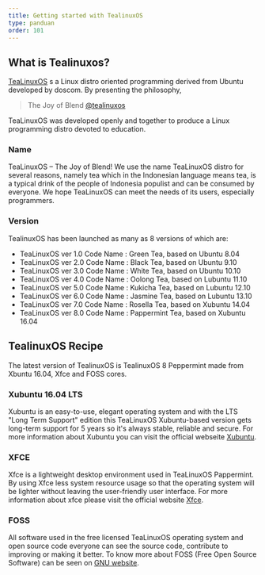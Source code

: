 ```yaml
---
title: Getting started with TealinuxOS
type: panduan
order: 101
---
```


## What is Tealinuxos?

[TeaLinuxOS](http://tealinuxos.org/) s a Linux distro oriented programming derived from Ubuntu developed by doscom. By presenting the philosophy,

> The Joy of Blend
[@tealinuxos](https://www.instagram.com/doscomedia/)

TeaLinuxOS was developed openly and together to produce a Linux programming distro devoted to education.

### Name

TeaLinuxOS – The Joy of Blend!
We use the name TeaLinuxOS distro for several reasons, namely tea which in the Indonesian language means tea, is a typical drink of the people of Indonesia populist and can be consumed by everyone. We hope TeaLinuxOS can meet the needs of its users, especially programmers.

### Version

TealinuxOS has been launched as many as 8 versions of which are:

* TeaLinuxOS ver 1.0 Code Name : Green Tea, based on Ubuntu 8.04
* TeaLinuxOS ver 2.0 Code Name : Black Tea, based on Ubuntu 9.10
* TeaLinuxOS ver 3.0 Code Name : White Tea, based on Ubuntu 10.10
* TeaLinuxOS ver 4.0 Code Name : Oolong Tea, based on Lubuntu 11.10
* TeaLinuxOS ver 5.0 Code Name : Kukicha Tea, based on Lubuntu 12.10
* TeaLinuxOS ver 6.0 Code Name : Jasmine Tea, based on Lubuntu 13.10
* TeaLinuxOS ver 7.0 Code Name : Rosella Tea, based on Xubuntu 14.04
* TeaLinuxOS ver 8.0 Code Name : Pappermint Tea, based on Xubuntu 16.04

## TealinuxOS Recipe

The latest version of TealinuxOS is TealinuxOS 8 Peppermint made from Xbuntu 16.04, Xfce and FOSS cores.

### Xubuntu 16.04 LTS

Xubuntu is an easy-to-use, elegant operating system and with the LTS "Long Term Support" edition this TeaLinuxOS Xubuntu-based version gets long-term support for 5 years so it's always stable, reliable and secure. For more information about Xubuntu you can visit the official webseite [Xubuntu](http://xubuntu.org/).

### XFCE

Xfce is a lightweight desktop environment used in TeaLinuxOS Pappermint. By using Xfce less system resource usage so that the operating system will be lighter without leaving the user-friendly user interface. For more information about xfce please visit the official website [Xfce](http://xfce.org/).

### FOSS

All software used in the free licensed TeaLinuxOS operating system and open source code everyone can see the source code, contribute to improving or making it better. To know more about FOSS (Free Open Source Software) can be seen on [GNU website](http://gnu.org/).
